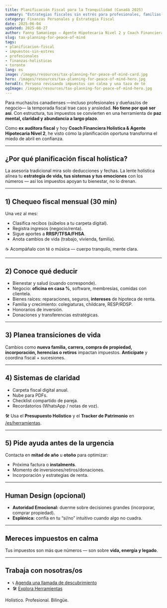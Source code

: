 ```yaml
---
title: Planificación Fiscal para la Tranquilidad (Canadá 2025)
summary: "Estrategias fiscales sin estrés para profesionales, familias y dueñas/os de negocio — integrando números con bienestar y claridad emocional."
category: Finanzas Personales y Estrategia Fiscal
date: 2025-06-04
updated: 2025-08-27
author: Fanny Samaniego — Agente Hipotecaria Nivel 2 y Coach Financiera Holística
slug: tax-planning-for-peace-of-mind
tags:
- planificacion-fiscal
- impuestos-sin-estres
- profesionales
- finanzas-holisticas
- toronto
lang: es
image: /images/resources/tax-planning-for-peace-of-mind-card.jpg
hero: /images/resources/tax-planning-for-peace-of-mind-hero.jpg
heroAlt: Persona revisando impuestos con calma y una taza de té
ogImage: /images/resources/tax-planning-for-peace-of-mind-hero.jpg
---
```

Para muchas/os canadienses —incluso profesionales y dueñas/os de negocio— la temporada fiscal trae caos y ansiedad. **No tiene por qué ser así**. Con estructura, tus impuestos se convierten en una herramienta de **paz mental, claridad y abundancia a largo plazo**.

Como **ex auditora fiscal** y hoy **Coach Financiera Holística & Agente Hipotecaria Nivel 2**, he visto cómo la planificación oportuna transforma el miedo de abril en confianza.

---

## ¿Por qué planificación fiscal holística?
La asesoría tradicional mira solo deducciones y fechas. La lente holística alinea tu **estrategia de vida, tus sistemas y tus emociones** con los números — así los impuestos apoyan tu bienestar, no lo drenan.

---

## 1) Chequeo fiscal mensual (30 min)
Una vez al mes:
- Clasifica recibos (súbelos a tu carpeta digital).
- Registra ingresos (negocio/renta).
- Sigue aportes a **RRSP/TFSA/FHSA**.
- Anota cambios de vida (trabajo, vivienda, familia).

☕ Acompáñalo con té o música — cuerpo tranquilo, mente clara.

---

## 2) Conoce qué deducir
- Bienestar y salud (cuando corresponde).
- Negocio: **oficina en casa %**, software, membresías, comidas con clientela.
- Bienes raíces: reparaciones, seguros, **intereses** de hipoteca de renta.
- Familia y crecimiento: colegiaturas, childcare, RESP/RDSP.
- Honorarios de inversión.
- Donaciones y transferencias estratégicas.

---

## 3) Planea transiciones de vida
Cambios como **nueva familia, carrera, compra de propiedad, incorporación, herencias o retiros** impactan impuestos. **Anticípate** y coordina fiscal + sucesiones.

---

## 4) Sistemas de claridad
- Carpeta fiscal digital anual.
- Nube para PDFs.
- Checklist compartido de pareja.
- Recordatorios (WhatsApp / notas de voz).

🛠 Usa el **Presupuesto Holístico** y el **Tracker de Patrimonio** en [/es/herramientas](/es/herramientas).

---

## 5) Pide ayuda antes de la urgencia
Contacta en **mitad de año** u **otoño** para optimizar:
- Próxima factura o **instalments**.
- Momento de inversiones/retiros/donaciones.
- Incorporación y estrategias de renta.

---

## Human Design (opcional)
- **Autoridad Emocional:** duerme sobre decisiones grandes (incorporar, comprar propiedad).
- **Esplénica:** confía en tu “sí/no” intuitivo cuando algo no cuadra.

---

## Mereces impuestos en calma
Tus impuestos son más que números — son sobre **vida, energía y legado**.

---

## Trabaja con nosotras/os
- 📞 [Agenda una llamada de descubrimiento](/es/contacto)
- 🛠 [Explora Herramientas](/es/herramientas)

Holístico. Profesional. Bilingüe.
